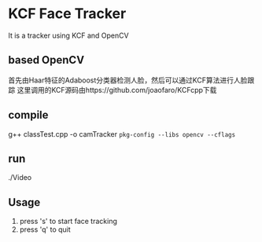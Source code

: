 # KCF Face Tracker
It is a tracker using KCF and OpenCV
## based OpenCV 
首先由Haar特征的Adaboost分类器检测人脸，然后可以通过KCF算法进行人脸跟踪
这里调用的KCF源码由https://github.com/joaofaro/KCFcpp下载
## compile
g++ classTest.cpp -o camTracker `pkg-config --libs opencv --cflags`

## run
./Video

## Usage
1. press 's' to start face tracking
2. press 'q' to quit 

